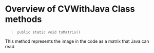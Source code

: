 # Overview of CVWithJava Class methods

> `public static void toMatrix()`

This method represents the image in the code as a matrix that Java can read.